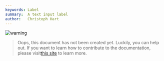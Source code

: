 ```yaml
---
keywords: Label
summary:  A text input label
author:   Christoph Hart
---
```


![warning](/images/icon_warning:64px)  
> Oops, this document has not been created yet. Luckily, you can help out. If you want to learn how to contribute to the documentation, please visit[this site](/glossary/contributing) to learn more.  
